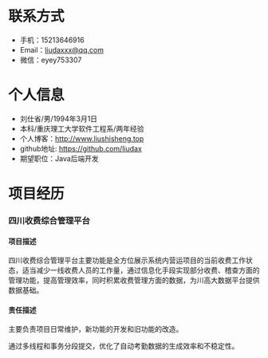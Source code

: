 # 联系方式

* 手机：15213646916
* Email：liudaxxx@qq.com
* 微信：eyey753307

# 个人信息

* 刘仕省/男/1994年3月1日
* 本科/重庆理工大学软件工程系/两年经验
* 个人博客：http://www.liushisheng.top
* github地址: https://github.com/liudax
* 期望职位：Java后端开发

# 项目经历

### 四川收费综合管理平台

#### 项目描述

四川收费综合管理平台主要功能是全方位展示系统内营运项目的当前收费工作状态，适当减少一线收费人员的工作量，通过信息化手段实现部分收费、稽查方面的管理功能，提高管理效率，同时积累收费管理方面的数据，为川高大数据平台提供数据基础。

#### 责任描述

主要负责项目日常维护，新功能的开发和旧功能的改造。

通过多线程和事务分段提交，优化了自动考勤数据的生成效率和不稳定性。

